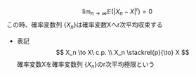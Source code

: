 $$ \lim_{n \to \infty} \mathbb E(|X_n - X|^r) = 0 $$
この時、確率変数列 $\{X_n\}$は確率変数Xへr次平均収束する
- 表記
    $$ X_n \to X\ c.p. \\ X_n \stackrel{p}{\to} X $$
確率変数Xを確率変数列 $\{X_n\}$のr次平均極限という